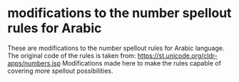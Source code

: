 # modifications to the number spellout rules for Arabic
These are modifications to the number spellout rules for Arabic language.
The original code of the rules is taken from:
https://st.unicode.org/cldr-apps/numbers.jsp
Modifications made here to make the rules capable of covering more spellout
possibilities.
